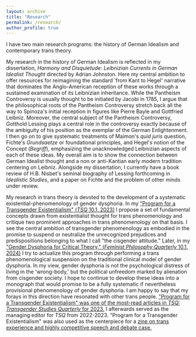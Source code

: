 ```yaml
---
layout: archive
title: "Research"
permalink: /research/
author_profile: true
---
```


I have two main research programs: the history of German Idealism and contemporary trans theory.

My research in the history of German Idealism is reflected in my dissertation, _Harmony and Disquietude: Leibnizian Currents in German Idealist Thought_ directed by Adrian Johnston. Here my central ambition to offer resources for reimagining the standard 'from Kant to Hegel' narrative that dominates the Anglo-American reception of these works through a sustained examination of its Leibnizian inheritance. While the Pantheism Controversy is usually thought to be initiated by Jacobi in 1785, I argue that the philosophical roots of the Pantheism Controversy stretch back all the way to Spinoza's initial reception in figures like Pierre Bayle and Gottfried Leibniz. Moreover, the central subject of the Pantheism Controversy, Gotthold Lessing plays a central role in the controversy exactly because of the ambiguity of his position as the exemplar of the German Enlightenment. I then go on to give systematic treatments of Maimon's _quid juris_ question, Fichte's _Grundsaetze_ or foundational principles, and Hegel's notion of the Concept (_Begriff_), emphasizing the unacknowledged Leibnizian aspects of each of these ideas. My overall aim is to show the connection between German Idealist thought and a non or anti-Kantian early modern tradition centering on Leibniz. Alongside my dissertation, I currently have a book review of H.B. Nisbet's seminal biography of Lessing forthcoming in _Idealistic Studies_, and a paper on Fichte and the problem of other minds under review. 

My research in trans theory is devoted to the development of a systematic existential-phenomenology of gender dysphoria. In my ["Program for a Transgender Existentialism" (_TSQ_ 10.1, 2023)](https://penelopehaulotte.github.io/files/Program%20for%20a%20Transgender%20Existentialism%20--%20TSQ%202023.pdf) I propose a set of fundamental concepts drawn from existentialist thought for trans phenomenology and critique two prominent approaches in trans phenomenology on that basis. I see the central ambition of transgender phenomenology as embodied in the promise to suspend or neutralize the unrecognized prejudices and predispositions belonging to what I call "the cisgender attitude." Later, in my ["Gender Dysphoria for Critical Theory," (_Feminist Philosophy Quarterly_ 10.1, 2024)](https://penelopehaulotte.github.io/files/Gender%20Dysphoria%20for%20Critical%20Theory%20--%20FPQ%202024.pdf) I try to actualize this program through performing a trans phenomenological suspension on the traditional clinical model of gender dysphoria. In my view, gender dysphoria is not the psychological distress of living in the 'wrong-body,' but the political unfreedom marked by alienation from cisgender society. I hope to continue to develop these ideas into a monograph that would promise to be a fully systematic if nevertheless provisional phenomenology of gender dysphoria. I am happy to say that my forays in this direction have resonated with other trans people. ["Program for a Transgender Existentialism" was one of the most-read articles in _TSQ: Transgender Studies Quarterly_ for 2023.](https://penelopehaulotte.github.io/files/TSQ%202023%20Most-Read.jpeg) I afterwards served as the managing editor for _TSQ_ from 2022-2023. "Program for a Transgender Existentialism" was also used as the centerpiece for a [zine on trans experience and highly competitive speech and debate case.](https://penelopehaulotte.github.io/files/Program%20for%20a%20Transgender%20Existentialism%20Zine.pdf) 

